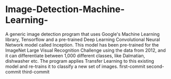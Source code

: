 # Image-Detection-Machine-Learning-
 A generic image detection program that uses Google's Machine Learning library, Tensorflow and a pre-trained Deep Learning Convolutional Neural Network model called Inception.  This model has been pre-trained for the ImageNet Large Visual Recognition Challenge using the data from 2012, and it can differentiate between 1,000 different classes, like Dalmatian, dishwasher etc. The program applies Transfer Learning to this existing model and re-trains it to classify a new set of images.
first-commit
second-commit
third-commit
